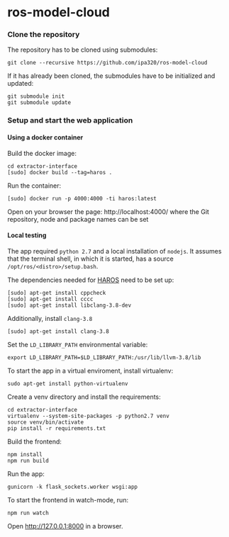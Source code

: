 # ros-model-cloud

### Clone the repository

The repository has to be cloned using submodules:

```
git clone --recursive https://github.com/ipa320/ros-model-cloud
```

If it has already been cloned, the submodules have to be initialized and updated:

```
git submodule init
git submodule update
```

### Setup and start the web application

#### Using a docker container

Build the docker image:
```shell
cd extractor-interface
[sudo] docker build --tag=haros .
```

Run the container:
```shell
[sudo] docker run -p 4000:4000 -ti haros:latest
```

Open on your browser the page: http://localhost:4000/ where the Git repository, node and package names can be set

#### Local testing

The app required `python 2.7` and a local installation of `nodejs`. It assumes that the terminal shell, in which it is started, has a source `/opt/ros/<distro>/setup.bash`. 

The dependencies needed for [HAROS](https://github.com/git-afsantos/haros) need to be set up:

```shell
[sudo] apt-get install cppcheck
[sudo] apt-get install cccc
[sudo] apt-get install libclang-3.8-dev
```

Additionally, install `clang-3.8`

```shell
[sudo] apt-get install clang-3.8
```


Set the `LD_LIBRARY_PATH` environmental variable:
```shell
export LD_LIBRARY_PATH=$LD_LIBRARY_PATH:/usr/lib/llvm-3.8/lib
```

To start the app in a virtual enviroment, install virtualenv:

```shell
sudo apt-get install python-virtualenv
```

Create a venv directory and install the requirements:

```shell
cd extractor-interface
virtualenv --system-site-packages -p python2.7 venv
source venv/bin/activate
pip install -r requirements.txt 
```

Build the frontend:

```
npm install
npm run build
```

Run the app:

```shell
gunicorn -k flask_sockets.worker wsgi:app
```

To start the frontend in watch-mode, run:
```shell
npm run watch
```

Open http://127.0.0.1:8000 in a browser.
